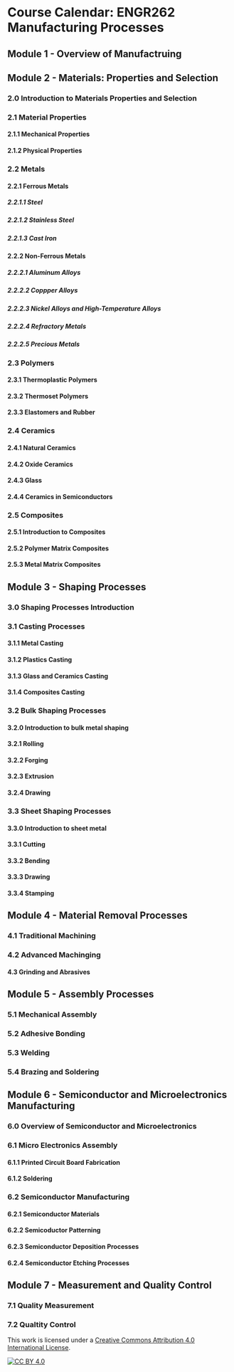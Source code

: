 # Course Calendar: ENGR262 Manufacturing Processes

## Module 1 - Overview of Manufactruing

## Module 2 - Materials: Properties and Selection

### 2.0 Introduction to Materials Properties and Selection

### 2.1 Material Properties

#### 2.1.1 Mechanical Properties

#### 2.1.2 Physical Properties

### 2.2 Metals

#### 2.2.1 Ferrous Metals

##### 2.2.1.1 Steel

##### 2.2.1.2 Stainless Steel

##### 2.2.1.3 Cast Iron

#### 2.2.2 Non-Ferrous Metals

##### 2.2.2.1 Aluminum Alloys

##### 2.2.2.2 Coppper Alloys

##### 2.2.2.3 Nickel Alloys and High-Temperature Alloys

##### 2.2.2.4 Refractory Metals

##### 2.2.2.5 Precious Metals

### 2.3 Polymers

#### 2.3.1 Thermoplastic Polymers

#### 2.3.2 Thermoset Polymers

#### 2.3.3 Elastomers and Rubber

### 2.4 Ceramics

#### 2.4.1 Natural Ceramics

#### 2.4.2 Oxide Ceramics

#### 2.4.3 Glass

#### 2.4.4 Ceramics in Semiconductors

### 2.5 Composites

#### 2.5.1 Introduction to Composites

#### 2.5.2 Polymer Matrix Composites

#### 2.5.3 Metal Matrix Composites

## Module 3 - Shaping Processes

### 3.0 Shaping Processes Introduction

### 3.1 Casting Processes

#### 3.1.1 Metal Casting

#### 3.1.2 Plastics Casting

#### 3.1.3 Glass and Ceramics Casting

#### 3.1.4 Composites Casting

### 3.2 Bulk Shaping Processes

#### 3.2.0 Introduction to bulk metal shaping

#### 3.2.1 Rolling

#### 3.2.2 Forging

#### 3.2.3 Extrusion

#### 3.2.4 Drawing

### 3.3 Sheet Shaping Processes

#### 3.3.0 Introduction to sheet metal

#### 3.3.1 Cutting

#### 3.3.2 Bending

#### 3.3.3 Drawing

#### 3.3.4 Stamping

## Module 4 - Material Removal Processes

### 4.1 Traditional Machining

### 4.2 Advanced Machinging

#### 4.3 Grinding and Abrasives

## Module 5 - Assembly Processes

### 5.1 Mechanical Assembly

### 5.2 Adhesive Bonding

### 5.3 Welding

### 5.4 Brazing and Soldering

## Module 6 - Semiconductor and Microelectronics Manufacturing

### 6.0 Overview of Semiconductor and Microelectronics

### 6.1 Micro Electronics Assembly

#### 6.1.1 Printed Circuit Board Fabrication

#### 6.1.2 Soldering

### 6.2 Semiconductor Manufacturing

#### 6.2.1 Semiconductor Materials

#### 6.2.2 Semicoductor Patterning

#### 6.2.3 Semiconductor Deposition Processes

#### 6.2.4 Semiconductor Etching Processes

## Module 7 - Measurement and Quality Control

### 7.1 Quality Measurement

### 7.2 Qualtity Control


This work is licensed under a [Creative Commons Attribution 4.0 International
License][cc-by].

[![CC BY 4.0][cc-by-image]][cc-by]

[cc-by]: http://creativecommons.org/licenses/by/4.0/
[cc-by-image]: https://i.creativecommons.org/l/by/4.0/88x31.png
[cc-by-shield]: https://img.shields.io/badge/License-CC%20BY%204.0-lightgrey.svg
